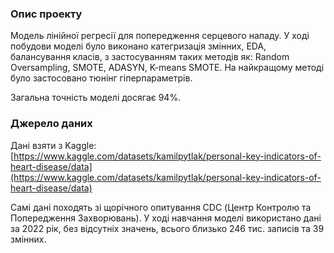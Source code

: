 ### Опис проекту
Модель лінійної регресії для попередження серцевого нападу. У ході побудови моделі було виконано категризація змінних, EDA, балансування класів, з застосуванням таких методів як: Random Oversampling, SMOTE, ADASYN, K-means SMOTE. 
На найкращому методі було застосовано тюнінг гіперпараметрів.

Загальна точність моделі досягає 94%.

### Джерело даних
Дані взяти з Kaggle:
[https://www.kaggle.com/datasets/kamilpytlak/personal-key-indicators-of-heart-disease/data](https://www.kaggle.com/datasets/kamilpytlak/personal-key-indicators-of-heart-disease/data)

Самі дані походять зі щорічного опитування CDC (Центр Контролю та Попередження Захворювань). У ході навчання моделі використано дані за 2022 рік, без відсутніх значень, всього близько 246 тис. записів та 39 змінних.
